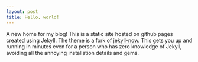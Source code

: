 ```yaml
---
layout: post
title: Hello, world!
---
```


A new home for my blog! This is a static site hosted on github pages created using Jekyll. The theme is a fork of [jekyll-now](https://github.com/barryclark/jekyll-now). This gets you up and running in minutes even for a person who has zero knowledge of Jekyll, avoiding all the annoying installation details and gems.
